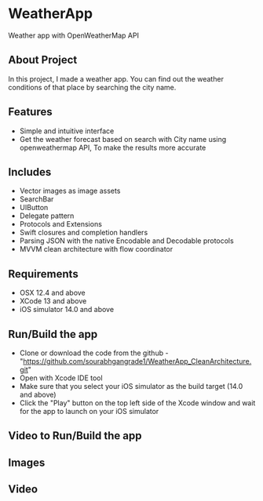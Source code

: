 # WeatherApp
Weather app with OpenWeatherMap API

## About Project
In this project, I made a weather app. You can find out the weather conditions of that place by searching the city name.


## Features
- Simple and intuitive interface
- Get the weather forecast based on search with City name using openweathermap API, To make the results more accurate


## Includes

* Vector images as image assets
* SearchBar
* UIButton
* Delegate pattern
* Protocols and Extensions
* Swift closures and completion handlers
* Parsing JSON with the native Encodable and Decodable protocols 
* MVVM clean architecture with flow coordinator

##  Requirements

* OSX 12.4 and above <br>
* XCode 13 and above
* iOS simulator 14.0 and above

##  Run/Build the app
* Clone or download the code from the github - "https://github.com/sourabhgangrade1/WeatherApp_CleanArchitecture.git"
* Open with Xcode IDE tool
* Make sure that you select your iOS simulator as the build target (14.0 and above)
* Click the "Play" button on the top left side of the Xcode window and wait for the app to launch on your iOS simulator

##  Video to Run/Build the app

## Images

## Video
